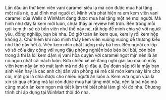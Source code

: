Lần đầu ăn thử kem viên vani caramel siêu lạ mà còn được mua hai tặng một nữa nè, quá đỉnh mọi người ơi. Mình vừa phát hiện ra em kem viên vani caramel của Walls ở WinMart đang được mua hai tặng một nè mọi người. Mà hình như đây là kem mới luôn, chưa thấy ai review hết trơn. Bên trong mỗi gói kem thì sẽ có bốn viên như thế này nè, rất hợp để mình chia sẻ với người yêu, đồng nghiệp, bạn bè nha. Đó giờ toàn ăn kem que, kem ly rồi kem hộp không à. Chứ hiếm khi nào mình thấy kem viên vuông vuông dễ thương kiểu như thế này hết á. Viên kem nhìn chất lượng mấy bà hen. Bên ngoài có lớp vỏ sô côla dày cộng với vụng đậu phộng nghiền béo béo bùi bùi, còn bên trong á thì là lõi kem đậm vị vani hòa quyện với caramel ngọt mịn nên là ăn nó ngon nhất cái nách luôn. Bữa chiều xế xế đang nghỉ giải lao mà có mấy viên kem này ăn nó mát lạnh mà nó đã gì đâu á. Dự đoán sắp tới là mấy bạn sinh viên hay là các anh chị dân văn phòng sẽ mê cái món kem này lắm cho coi, một gói là chia được cho nhiều người ăn luôn á. Kem vừa ngon vừa lạ xịn sò quá chừng mà lại còn được mua hai tặng một nữa, nên là bà nào mà cũng muốn ăn kem ngon mà tiết kiệm thì biết phải làm gì rồi đó nha. Chương trình chỉ áp dụng tại WinMart thôi đó nha.